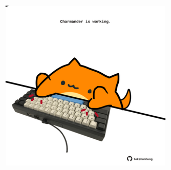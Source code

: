 <!-- built at 30/04/2021, 20:02:33 UTC -->
<p align="center">
  <img width="500" height="500" src="./ReadmeImage.svg">
</p>

